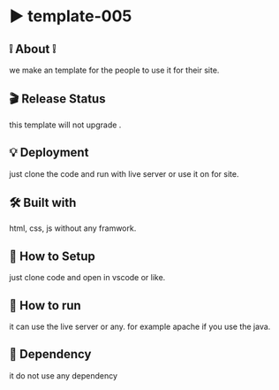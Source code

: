# :arrow_forward: template-005

## :grey_exclamation: About :grey_exclamation:
we make an template for the people to use it for their site.
## :clapper: Release Status
this template will not upgrade .
## :bulb: Deployment
just clone the code and run with live server or use it on for site.
## :hammer_and_wrench: Built with
html, css, js without any framwork.
## :star2: How to Setup
just clone code and open in vscode or like.
## :rocket: How to run
it can use the live server or any. for example apache if you use the java.
## :whale: Dependency
it do not use any dependency 

